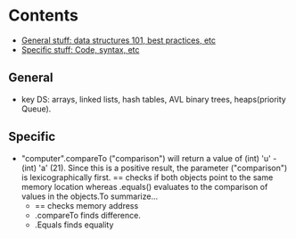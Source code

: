 # Contents
- [General stuff: data structures 101, best practices, etc](#general)
- [Specific stuff: Code, syntax, etc](#Specific)


## General
- key DS: arrays, linked lists, hash tables, AVL binary trees, heaps(priority Queue).

## Specific
- "computer".compareTo ("comparison") will return a value of (int) 'u' - (int) 'a' (21). Since this is a positive result, the parameter ("comparison") is lexicographically first. == checks if both objects point to the same memory location whereas .equals() evaluates to the comparison of values in the objects.To summarize...
  - == checks memory address
  - .compareTo finds difference.
  - .Equals finds equality
